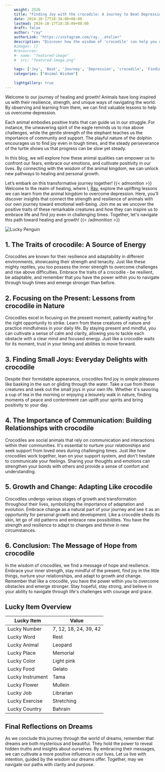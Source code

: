 ```yaml
---
    weight: 2526
    title: "Finding Joy with the crocodile: A Journey to Beat Depression"  # Assuming 'title' column exists
    date: 2024-10-17T18:38:00+08:00
    lastmod: 2024-10-17T18:38:00+08:00
    draft: false
    author: "ray"
    authorLink: "https://instagram.com/ray._.atelier"
    description: "Discover how the wisdom of 'crocodile' can help you overcome depression and find joy in your life journey."
    #images: []
    #resources:
    #- name: "featured-image"
    #  src: "featured-image.png"
    
    tags: ['Joy', 'Beat', 'Journey', 'Depression', 'crocodile', 'Finding']
    categories: ["Animal Wisdom"]
    
    lightgallery: true
---
```

    
Welcome to our journey of healing and growth! Animals have long inspired us with their resilience, strength, and unique ways of navigating the world. By observing and learning from them, we can find valuable lessons to help us overcome depression.

Each animal embodies positive traits that can guide us in our struggle. For instance, the unwavering spirit of the eagle reminds us to rise above challenges, while the gentle strength of the elephant teaches us the importance of community and support. The playful nature of the dolphin encourages us to find joy even in tough times, and the steady perseverance of the turtle shows us that progress can be slow yet steady.

In this blog, we will explore how these animal qualities can empower us to confront our fears, embrace our emotions, and cultivate positivity in our lives. By connecting with the wisdom of the animal kingdom, we can unlock new pathways to healing and personal growth.

Let’s embark on this transformative journey together!
{{< admonition >}}
Welcome to the realm of healing, where I, [Ray](https://instagram.com/ray._.atelier), explore the uplifting lessons we can learn from the animal kingdom to overcome depression. Here, you’ll discover insights that connect the strength and resilience of animals with our own journey toward emotional well-being. Join me as we uncover the positive traits of these remarkable creatures and how they can inspire us to embrace life and find joy even in challenging times. Together, let's navigate this path toward healing and growth!
{{< /admonition >}}

![Lucky Penguin](https://cdn.pixabay.com/photo/2024/09/07/02/34/penguins-9028827_1280.jpg "Lucky Penguin")

## 1. The Traits of crocodile: A Source of Energy
Crocodiles are known for their resilience and adaptability in different environments, showcasing their strength and tenacity. Just like these mighty reptiles, you too possess the inner strength to overcome challenges and rise above difficulties. Embrace the traits of a crocodile - be resilient, be adaptable, and remember that you have the power within you to navigate through tough times and emerge stronger than before.

## 2. Focusing on the Present: Lessons from crocodile in Nature
Crocodiles excel in focusing on the present moment, patiently waiting for the right opportunity to strike. Learn from these creatures of nature and practice mindfulness in your daily life. By staying present and mindful, you can cultivate a sense of calm and clarity, allowing you to tackle each obstacle with a clear mind and focused energy. Just like a crocodile waits for its moment, trust in your timing and abilities to move forward.

## 3. Finding Small Joys: Everyday Delights with crocodile
Despite their formidable appearance, crocodiles find joy in simple pleasures like basking in the sun or gliding through the water. Take a cue from these creatures and seek out the small joys in your own life. Whether it's savoring a cup of tea in the morning or enjoying a leisurely walk in nature, finding moments of peace and contentment can uplift your spirits and bring positivity to your day.

## 4. The Importance of Communication: Building Relationships with crocodile
Crocodiles are social animals that rely on communication and interactions within their communities. It's essential to nurture your relationships and seek support from loved ones during challenging times. Just like how crocodiles work together, lean on your support system, and don't hesitate to communicate your feelings. Sharing your thoughts and emotions can strengthen your bonds with others and provide a sense of comfort and understanding.

## 5. Growth and Change: Adapting Like crocodile
Crocodiles undergo various stages of growth and transformation throughout their lives, symbolizing the importance of adaptation and evolution. Embrace change as a natural part of your journey and see it as an opportunity for personal growth and development. Like a crocodile sheds its skin, let go of old patterns and embrace new possibilities. You have the strength and resilience to adapt to changes and thrive in new circumstances.

## 6. Conclusion: The Message of Hope from crocodile
In the wisdom of crocodiles, we find a message of hope and resilience. Embrace your inner strength, stay mindful of the present, find joy in the little things, nurture your relationships, and adapt to growth and change. Remember that like a crocodile, you have the power within you to overcome obstacles and emerge stronger. Stay hopeful, stay strong, and believe in your ability to navigate through life's challenges with courage and grace.


## Lucky Item Overview
| Lucky Item          | Value              |
|---------------|--------------------|
| Lucky Number        | 7, 12, 18, 24, 39, 42  |
| Lucky Word          | Rest |
| Lucky Animal        | Leopard |
| Lucky Place         | Memorial     |
| Lucky Color         | Light pink     |
| Lucky Food          | Gelato      |
| Lucky Instrument    | Tama |
| Lucky Flower        | Mullein    |
| Lucky Job           | Librarian       |
| Lucky Exercise      | Stretching  |
| Lucky Country       | Bahrain    |


##  Final Reflections on Dreams

As we conclude this journey through the world of dreams, remember that dreams are both mysterious and beautiful. They hold the power to reveal hidden truths and insights about ourselves. By embracing their messages, we can cultivate a more positive influence in our lives. Let us live with intention, guided by the wisdom our dreams offer. Together, may we navigate our paths with clarity and purpose.
